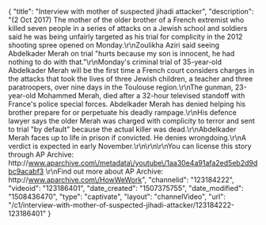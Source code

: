 {
    "title": "Interview with mother of suspected jihadi attacker",
    "description": "(2 Oct 2017) The mother of the older brother of a French extremist who killed seven people in a series of attacks on a Jewish school and soldiers said he was being unfairly targeted as his trial for complicity in the 2012 shooting spree opened on Monday.\r\nZoulikha Aziri said seeing Abdelkader Merah on trial \"hurts because my son is innocent, he had nothing to do with that.\"\r\nMonday's criminal trial of 35-year-old Abdelkader Merah will be the first time a French court considers charges in the attacks that took the lives of three Jewish children, a teacher and three paratroopers, over nine days in the Toulouse region.\r\nThe gunman, 23-year-old Mohammed Merah, died after a 32-hour televised standoff with France's police special forces. Abdelkader Merah has denied helping his brother prepare for or perpetuate his deadly rampage.\r\nHis defence lawyer says the older Merah was charged with complicity to terror and sent to trial \"by default\" because the actual killer was dead.\r\nAbdelkader Merah faces up to life in prison if convicted. He denies wrongdoing.\r\nA verdict is expected in early November.\r\n\r\n\r\nYou can license this story through AP Archive: http:\/\/www.aparchive.com\/metadata\/youtube\/1aa30e4a91afa2ed5eb2d9dbc9acabf3 \r\nFind out more about AP Archive: http:\/\/www.aparchive.com\/HowWeWork",
    "channelid": "123184222",
    "videoid": "123186401",
    "date_created": "1507375755",
    "date_modified": "1508436470",
    "type": "captivate",
    "layout": "channelVideo",
    "url": "\/c1\/interview-with-mother-of-suspected-jihadi-attacker\/123184222-123186401"
}